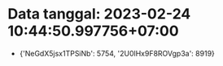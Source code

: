 # Data tanggal: 2023-02-24 10:44:50.997756+07:00

* {'NeGdX5jsx1TPSiNb': 5754, '2U0lHx9F8ROVgp3a': 8919}
